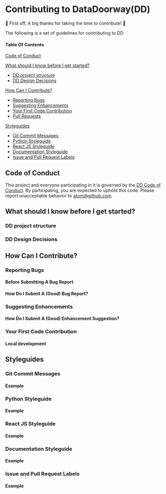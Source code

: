 # Contributing to DataDoorway(DD)

🚀 First off, A big thanks for taking the time to contribute! 🚀

The following is a set of guidelines for contributing to DD

#### Table Of Contents

[Code of Conduct](#code-of-conduct)

[What should I know before I get started?](#what-should-i-know-before-i-get-started)
  * [DD project structure](#dd-project-structure)
  * [DD Design Decisions](#dd-design-decisions)

[How Can I Contribute?](#how-can-i-contribute)
  * [Reporting Bugs](#reporting-bugs)
  * [Suggesting Enhancements](#suggesting-enhancements)
  * [Your First Code Contribution](#your-first-code-contribution)
  * [Pull Requests](#pull-requests)

[Styleguides](#styleguides)
  * [Git Commit Messages](#git-commit-messages)
  * [Python Styleguide](#python-styleguide)
  * [React JS Styleguide](#react-js-styleguide)
  * [Documentation Styleguide](#documentation-styleguide)
  * [Issue and Pull Request Labels](#issue-and-pull-request-labels)

## Code of Conduct

This project and everyone participating in it is governed by the [DD Code of Conduct](CODE_OF_CONDUCT.md). By participating, you are expected to uphold this code. Please report unacceptable behavior to [atom@github.com](mailto:atom@github.com).

## What should I know before I get started?

### DD project structure

### DD Design Decisions

## How Can I Contribute?

### Reporting Bugs

#### Before Submitting A Bug Report

#### How Do I Submit A (Good) Bug Report?

### Suggesting Enhancements

#### How Do I Submit A (Good) Enhancement Suggestion?

### Your First Code Contribution

#### Local development

## Styleguides

### Git Commit Messages

#### Example

### Python Styleguide

#### Example

### React JS Styleguide

#### Example

### Documentation Styleguide

#### Example

### Issue and Pull Request Labels

#### Example
